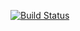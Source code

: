 [![Build Status](https://travis-ci.com/hlomla/settings-bill-expressjs.svg?branch=main)](https://travis-ci.com/hlomla/settings-bill-expressjs)
